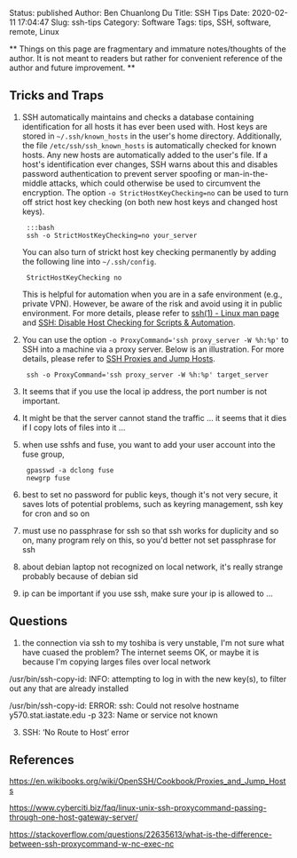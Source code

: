 Status: published
Author: Ben Chuanlong Du
Title: SSH Tips
Date: 2020-02-11 17:04:47
Slug: ssh-tips
Category: Software
Tags: tips, SSH, software, remote, Linux

**
Things on this page are fragmentary and immature notes/thoughts of the author.
It is not meant to readers but rather for convenient reference of the author and future improvement.
**

## Tricks and Traps

1. SSH automatically maintains and checks a database containing identification 
    for all hosts it has ever been used with. 
    Host keys are stored in `~/.ssh/known_hosts` in the user's home directory. 
    Additionally, 
    the file `/etc/ssh/ssh_known_hosts` is automatically checked for known hosts. 
    Any new hosts are automatically added to the user's file. 
    If a host's identification ever changes, 
    SSH warns about this and disables password authentication 
    to prevent server spoofing or man-in-the-middle attacks, 
    which could otherwise be used to circumvent the encryption. 
    The option `-o StrictHostKeyChecking=no` can be used to turn off strict host key checking
    (on both new host keys and changed host keys).

        :::bash
        ssh -o StrictHostKeyChecking=no your_server

    You can also turn of strickt host key checking permanently by adding the following line into `~/.ssh/config`.

        StrictHostKeyChecking no

    This is helpful for automation when you are in a safe environment (e.g., private VPN). 
    However, 
    be aware of the risk and avoid using it in public environment.
    For more details, 
    please refer to
    [ssh(1) - Linux man page](https://linux.die.net/man/1/ssh)
    and
    [SSH: Disable Host Checking for Scripts & Automation](http://bencane.com/2013/07/22/ssh-disable-host-checking-for-scripts-automation/).

2. You can use the option `-o ProxyCommand='ssh proxy_server -W %h:%p'` 
    to SSH into a machine via a proxy server.
    Below is an illustration.
    For more details,
    please refer to
    [SSH Proxies and Jump Hosts](https://en.wikibooks.org/wiki/OpenSSH/Cookbook/Proxies_and_Jump_Hosts).

        ssh -o ProxyCommand='ssh proxy_server -W %h:%p' target_server

2. It seems that if you use the local ip address,
    the port number is not important.

3. It might be that the server cannot stand the traffic ...
    it seems that it dies if I copy lots of files into it ...

4. when use sshfs and fuse, you want to add your user account into the fuse group,

        gpasswd -a dclong fuse
        newgrp fuse

5. best to set no password for public keys,
    though it's not very secure,
    it saves lots of potential problems, such as keyring management,
    ssh key for cron and so on

6. must use no passphrase for ssh so that ssh works
    for duplicity and so on,
    many program rely on this, so you'd better not set passphrase for ssh

7. about debian laptop not recognized on local network, it's really strange
    probably because of debian sid

8. ip can be important if you use ssh,
    make sure your ip is allowed to ...

## Questions


1. the connection via ssh to my toshiba is very unstable, I'm not sure what have cuased the problem?
The internet seems OK, or maybe it is because I'm copying larges files over local network

/usr/bin/ssh-copy-id: INFO: attempting to log in with the new key(s), to filter out any that are already installed

/usr/bin/ssh-copy-id: ERROR: ssh: Could not resolve hostname y570.stat.iastate.edu -p 323: Name or service not known

3. SSH: ‘No Route to Host’ error

## References

https://en.wikibooks.org/wiki/OpenSSH/Cookbook/Proxies_and_Jump_Hosts

https://www.cyberciti.biz/faq/linux-unix-ssh-proxycommand-passing-through-one-host-gateway-server/

https://stackoverflow.com/questions/22635613/what-is-the-difference-between-ssh-proxycommand-w-nc-exec-nc

